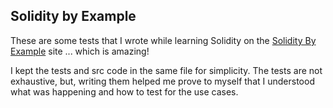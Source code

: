 ## Solidity by Example
These are some tests that I wrote while learning Solidity on the [Solidity By Example](https://solidity-by-example.org/) site ... which is amazing!

I kept the tests and src code in the same file for simplicity.  The tests are not exhaustive, but, writing them helped me prove to myself that I understood what was happening and how to test for the use cases.